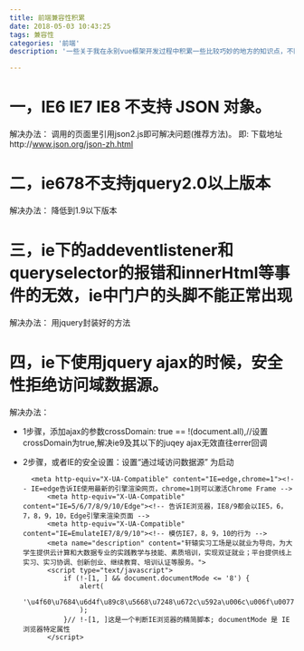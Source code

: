 ```yaml
---
title: 前端兼容性积累
date: 2018-05-03 10:43:25
tags: 兼容性
categories: '前端'
description: '一些关于我在永别vue框架开发过程中积累一些比较巧妙的地方的知识点，不断累计，持续更新~'

---
```



# 一，IE6 IE7 IE8 不支持 JSON 对象。
解决办法：
调用的页面里引用json2.js即可解决问题(推荐方法)。
即:<script type="text/JavaScript" src="js/json2.js"></script>
下载地址http://www.json.org/json-zh.html

# 二，ie678不支持jquery2.0以上版本
解决办法：
降低到1.9以下版本

# 三，ie下的addeventlistener和queryselector的报错和innerHtml等事件的无效，ie中门户的头脚不能正常出现
解决办法：
用jquery封装好的方法

# 四，ie下使用jquery ajax的时候，安全性拒绝访问域数据源。
解决办法：

- 1步骤，添加ajax的参数crossDomain: true == !(document.all),//设置crossDomain为true,解决ie9及其以下的juqey ajax无效直往errer回调
- 2步骤，或者IE的安全设置：设置“通过域访问数据源” 为启动



		<meta http-equiv="X-UA-Compatible" content="IE=edge,chrome=1"><!-- IE=edge告诉IE使用最新的引擎渲染网页，chrome=1则可以激活Chrome Frame -->
		    <meta http-equiv="X-UA-Compatible" content="IE=5/6/7/8/9/10/Edge"><!-- 告诉IE浏览器，IE8/9都会以IE5，6，7，8，9，10，Edge引擎来渲染页面 -->
		    <meta http-equiv="X-UA-Compatible" content="IE=EmulateIE7/8/9/10"><!-- 模仿IE7，8，9，10的行为 -->
		    <meta name="description" content="轩辕实习工场是以就业为导向，为大学生提供云计算和大数据专业的实践教学与技能、素质培训，实现双证就业；平台提供线上实习、实习协调、创新创业、继续教育、培训认证等服务。">
		    <script type="text/javascript">
		        if (!-[1, ] && document.documentMode <= '8') {
		            alert(
		                '\u4f60\u7684\u6d4f\u89c8\u5668\u7248\u672c\u592a\u006c\u006f\u0077\u4e86\u002c\u5df2\u7ecf\u548c\u65f6\u4ee3\u8131\u8f68\u4e86\u002c\u8bf7\u66f4\u65b0\u5230\u0069\u0065\u0039\u53ca\u5176\u4ee5\u4e0a\u7684\u7248\u672c\uff1b\u6216\u4f7f\u7528\u8c37\u6b4c\uff0c\u706b\u72d0\uff0c\u0033\u0036\u0030\u7b49\u6d4f\u89c8\u5668\u8bbf\u95ee'
		            );
		        }// !-[1, ]这是一个判断IE浏览器的精简脚本; documentMode 是 IE 浏览器特定属性
		    </script>